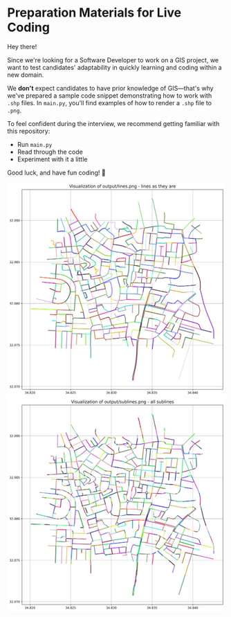 
# Preparation Materials for Live Coding

Hey there!

Since we're looking for a Software Developer to work on a GIS project, we want to test candidates' adaptability in quickly learning and coding within a new domain.

We **don't** expect candidates to have prior knowledge of GIS—that's why we've prepared a sample code snippet demonstrating how to work with `.shp` files. In `main.py`, you'll find examples of how to render a `.shp` file to `.png`.

To feel confident during the interview, we recommend getting familiar with this repository:
- Run `main.py`
- Read through the code
- Experiment with it a little

Good luck, and have fun coding! 🚀

![Sample Render of Lines](output/lines.png)
![Sample Render of Sublines](output/sublines.png)
